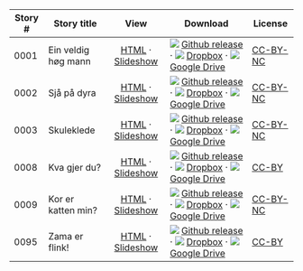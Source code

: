 Story #  | Story title | View | Download | License
-------- | -----------  |:-------:| ---------------- | -------
0001 | Ein veldig høg mann | [HTML](https://global-asp.github.io/stories/nn/0001_ein-veldig-høg-mann.html) · <a href="https://global-asp.github.io/stories/nn/0001_ein-veldig-høg-mann_slides.html" target="_blank">Slideshow</a> | ![](https://cloud.githubusercontent.com/assets/9295750/9483128/0e089e5e-4b51-11e5-98ca-6da5cef156a7.png) [Github release](https://github.com/global-asp/global-asp/releases/download/v1.1/nn.zip) · ![](https://cloud.githubusercontent.com/assets/9295750/10150606/3f5ae2dc-65f5-11e5-8f63-841c51cc1cde.png) [Dropbox](https://www.dropbox.com/s/av6080viuj180to/nn.zip) · ![](https://cloud.githubusercontent.com/assets/9295750/9473522/1d6fdde4-4b10-11e5-98f5-aa6c6b04a08e.png) [Google Drive](https://drive.google.com/open?id=0B59ZADK9EsbsbGZWNExJSU9DbFk) | [CC-BY-NC](http://creativecommons.org/licenses/by-nc/3.0/)
0002 | Sjå på dyra | [HTML](https://global-asp.github.io/stories/nn/0002_sjå-på-dyra.html) · <a href="https://global-asp.github.io/stories/nn/0002_sjå-på-dyra_slides.html" target="_blank">Slideshow</a> | ![](https://cloud.githubusercontent.com/assets/9295750/9483128/0e089e5e-4b51-11e5-98ca-6da5cef156a7.png) [Github release](https://github.com/global-asp/global-asp/releases/download/v1.1/nn.zip) · ![](https://cloud.githubusercontent.com/assets/9295750/10150606/3f5ae2dc-65f5-11e5-8f63-841c51cc1cde.png) [Dropbox](https://www.dropbox.com/s/av6080viuj180to/nn.zip) · ![](https://cloud.githubusercontent.com/assets/9295750/9473522/1d6fdde4-4b10-11e5-98f5-aa6c6b04a08e.png) [Google Drive](https://drive.google.com/open?id=0B59ZADK9EsbsbGZWNExJSU9DbFk) | [CC-BY-NC](http://creativecommons.org/licenses/by-nc/3.0/)
0003 | Skuleklede | [HTML](https://global-asp.github.io/stories/nn/0003_skuleklede.html) · <a href="https://global-asp.github.io/stories/nn/0003_skuleklede_slides.html" target="_blank">Slideshow</a> | ![](https://cloud.githubusercontent.com/assets/9295750/9483128/0e089e5e-4b51-11e5-98ca-6da5cef156a7.png) [Github release](https://github.com/global-asp/global-asp/releases/download/v1.1/nn.zip) · ![](https://cloud.githubusercontent.com/assets/9295750/10150606/3f5ae2dc-65f5-11e5-8f63-841c51cc1cde.png) [Dropbox](https://www.dropbox.com/s/av6080viuj180to/nn.zip) · ![](https://cloud.githubusercontent.com/assets/9295750/9473522/1d6fdde4-4b10-11e5-98f5-aa6c6b04a08e.png) [Google Drive](https://drive.google.com/open?id=0B59ZADK9EsbsbGZWNExJSU9DbFk) | [CC-BY-NC](http://creativecommons.org/licenses/by-nc/3.0/)
0008 | Kva gjer du? | [HTML](https://global-asp.github.io/stories/nn/0008_kva-gjer-du.html) · <a href="https://global-asp.github.io/stories/nn/0008_kva-gjer-du_slides.html" target="_blank">Slideshow</a> | ![](https://cloud.githubusercontent.com/assets/9295750/9483128/0e089e5e-4b51-11e5-98ca-6da5cef156a7.png) [Github release](https://github.com/global-asp/global-asp/releases/download/v1.1/nn.zip) · ![](https://cloud.githubusercontent.com/assets/9295750/10150606/3f5ae2dc-65f5-11e5-8f63-841c51cc1cde.png) [Dropbox](https://www.dropbox.com/s/av6080viuj180to/nn.zip) · ![](https://cloud.githubusercontent.com/assets/9295750/9473522/1d6fdde4-4b10-11e5-98f5-aa6c6b04a08e.png) [Google Drive](https://drive.google.com/open?id=0B59ZADK9EsbsbGZWNExJSU9DbFk) | [CC-BY](https://creativecommons.org/licenses/by/3.0/)
0009 | Kor er katten min? | [HTML](https://global-asp.github.io/stories/nn/0009_kor-er-katten-min.html) · <a href="https://global-asp.github.io/stories/nn/0009_kor-er-katten-min_slides.html" target="_blank">Slideshow</a> | ![](https://cloud.githubusercontent.com/assets/9295750/9483128/0e089e5e-4b51-11e5-98ca-6da5cef156a7.png) [Github release](https://github.com/global-asp/global-asp/releases/download/v1.1/nn.zip) · ![](https://cloud.githubusercontent.com/assets/9295750/10150606/3f5ae2dc-65f5-11e5-8f63-841c51cc1cde.png) [Dropbox](https://www.dropbox.com/s/av6080viuj180to/nn.zip) · ![](https://cloud.githubusercontent.com/assets/9295750/9473522/1d6fdde4-4b10-11e5-98f5-aa6c6b04a08e.png) [Google Drive](https://drive.google.com/open?id=0B59ZADK9EsbsbGZWNExJSU9DbFk) | [CC-BY-NC](http://creativecommons.org/licenses/by-nc/3.0/)
0095 | Zama er flink! | [HTML](https://global-asp.github.io/stories/nn/0095_zama_er_flink.html) · <a href="https://global-asp.github.io/stories/nn/0095_zama_er_flink_slides.html" target="_blank">Slideshow</a> | ![](https://cloud.githubusercontent.com/assets/9295750/9483128/0e089e5e-4b51-11e5-98ca-6da5cef156a7.png) [Github release](https://github.com/global-asp/global-asp/releases/download/v1.1/nn.zip) · ![](https://cloud.githubusercontent.com/assets/9295750/10150606/3f5ae2dc-65f5-11e5-8f63-841c51cc1cde.png) [Dropbox](https://www.dropbox.com/s/av6080viuj180to/nn.zip) · ![](https://cloud.githubusercontent.com/assets/9295750/9473522/1d6fdde4-4b10-11e5-98f5-aa6c6b04a08e.png) [Google Drive](https://drive.google.com/open?id=0B59ZADK9EsbsbGZWNExJSU9DbFk) | [CC-BY](https://creativecommons.org/licenses/by/3.0/)
